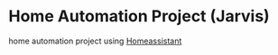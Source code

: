 # Home Automation Project (Jarvis)
home automation project using <a href="https://github.com/home-assistant/home-assistant">Homeassistant</a>
